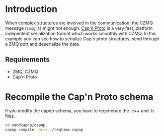 # Introduction

When complex structures are involved in the communication, the CZMQ message (`zmsg_t`) might not enough. [Cap'n Proto](https://capnproto.org/) is a very fast, platform indepentent serialization format which works smoothly with CZMQ. In this example you can see how to serialize Cap'n proto structures, send through a ZMQ port and deserialize the data.

## Requirements
- ZMQ, CZMQ
- Cap'n Proto

# Recompile the Cap'n Proto schema

If you modify the capnp schema, you have to regenerate the .c++ and .h files.

```bash
cd sendcapnp/capnp
capnp compile -oc++ ./reqtime.capnp
``` 
